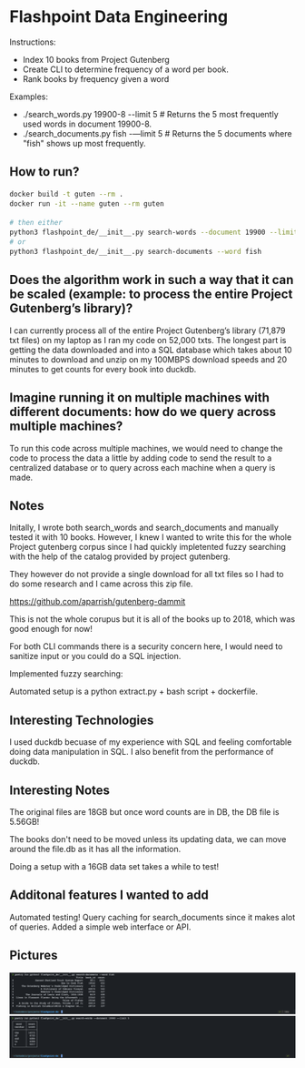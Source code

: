 # Flashpoint Data Engineering

Instructions:

- Index 10 books from Project Gutenberg
- Create CLI to determine frequency of a word per book.
- Rank books by frequency given a word

Examples:

- ./search_words.py 19900-8 --limit 5 # Returns the 5 most frequently used words in
  document 19900-8.
- ./search_documents.py fish -—limit 5 # Returns the 5 documents where "fish" shows up
  most frequently.

## How to run?

```bash
docker build -t guten --rm .
docker run -it --name guten --rm guten

# then either
python3 flashpoint_de/__init__.py search-words --document 19900 --limit 5
# or
python3 flashpoint_de/__init__.py search-documents --word fish
```

## Does the algorithm work in such a way that it can be scaled (example: to process the entire Project Gutenberg’s library)?

I can currently process all of the entire Project Gutenberg’s library (71,879 txt files) on my laptop as I ran my code on 52,000 txts. The longest part is getting the data downloaded and into a SQL database which takes about 10 minutes to download and unzip on my 100MBPS download speeds and 20 minutes to get counts for every book into duckdb.

## Imagine running it on multiple machines with different documents: how do we query across multiple machines?

To run this code across multiple machines, we would need to change the code to process the data a little by adding code to send the result to a centralized database or to query across each machine when a query is made.

## Notes

Initally, I wrote both search_words and search_documents and manually tested it with 10 books. However, I knew I wanted to write this for the whole Project gutenberg corpus since I had quickly impletented fuzzy searching with the help of the catalog provided by project gutenberg.

They however do not provide a single download for all txt files so I had to do some research and I came across this zip file.

https://github.com/aparrish/gutenberg-dammit

This is not the whole corupus but it is all of the books up to 2018, which was good enough for now!

For both CLI commands there is a security concern here, I would need to sanitize input or you could do a SQL injection.

Implemented fuzzy searching:

Automated setup is a python extract.py + bash script + dockerfile.

## Interesting Technologies

I used duckdb becuase of my experience with SQL and feeling comfortable doing data manipulation in SQL. I also benefit from the performance of duckdb.

## Interesting Notes

The original files are 18GB but once word counts are in DB, the DB file is 5.56GB!

The books don't need to be moved unless its updating data, we can move around the file.db as it has all the information.

Doing a setup with a 16GB data set takes a while to test!

## Additonal features I wanted to add

Automated testing!
Query caching for search_documents since it makes alot of queries.
Added a simple web interface or API.

## Pictures

![Search Document](search-documents_fish.png)
![Search Words](search-word_19900.png)
